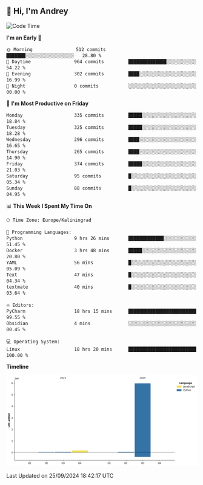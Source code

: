 ## 👋 Hi, I'm Andrey

<!--START_SECTION:waka-->
![Code Time](http://img.shields.io/badge/Code%20Time-459%20hrs%2048%20mins-blue)

**I'm an Early 🐤** 

```text
🌞 Morning                512 commits         ███████░░░░░░░░░░░░░░░░░░   28.80 % 
🌆 Daytime                964 commits         ██████████████░░░░░░░░░░░   54.22 % 
🌃 Evening                302 commits         ████░░░░░░░░░░░░░░░░░░░░░   16.99 % 
🌙 Night                  0 commits           ░░░░░░░░░░░░░░░░░░░░░░░░░   00.00 % 
```
📅 **I'm Most Productive on Friday** 

```text
Monday                   335 commits         █████░░░░░░░░░░░░░░░░░░░░   18.84 % 
Tuesday                  325 commits         █████░░░░░░░░░░░░░░░░░░░░   18.28 % 
Wednesday                296 commits         ████░░░░░░░░░░░░░░░░░░░░░   16.65 % 
Thursday                 265 commits         ████░░░░░░░░░░░░░░░░░░░░░   14.90 % 
Friday                   374 commits         █████░░░░░░░░░░░░░░░░░░░░   21.03 % 
Saturday                 95 commits          █░░░░░░░░░░░░░░░░░░░░░░░░   05.34 % 
Sunday                   88 commits          █░░░░░░░░░░░░░░░░░░░░░░░░   04.95 % 
```


📊 **This Week I Spent My Time On** 

```text
🕑︎ Time Zone: Europe/Kaliningrad

💬 Programming Languages: 
Python                   9 hrs 26 mins       █████████████░░░░░░░░░░░░   51.45 % 
Docker                   3 hrs 48 mins       █████░░░░░░░░░░░░░░░░░░░░   20.80 % 
YAML                     56 mins             █░░░░░░░░░░░░░░░░░░░░░░░░   05.09 % 
Text                     47 mins             █░░░░░░░░░░░░░░░░░░░░░░░░   04.34 % 
textmate                 40 mins             █░░░░░░░░░░░░░░░░░░░░░░░░   03.64 % 

🔥 Editors: 
PyCharm                  18 hrs 15 mins      █████████████████████████   99.55 % 
Obsidian                 4 mins              ░░░░░░░░░░░░░░░░░░░░░░░░░   00.45 % 

💻 Operating System: 
Linux                    18 hrs 20 mins      █████████████████████████   100.00 % 
```

**Timeline**

![Lines of Code chart](https://raw.githubusercontent.com/Mist3s/Mist3s/main/assets/bar_graph.png)


 Last Updated on 25/09/2024 18:42:17 UTC
<!--END_SECTION:waka-->

